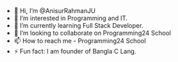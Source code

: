 - 👋 Hi, I’m @AnisurRahmanJU
- 👀 I’m interested in Programming and IT.
- 🌱 I’m currently learning Full Stack Developer.
- 💞️ I’m looking to collaborate on Programming24 School
- 📫 How to reach me - Programming24 School
- ⚡ Fun fact: I am founder of Bangla C Lang.
